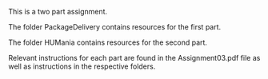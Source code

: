 This is a two part assignment. 

The folder PackageDelivery contains resources for the first part.

The folder HUMania contains resources for the second part.

Relevant instructions for each part are found in the Assignment03.pdf file as well as instructions in the respective folders.